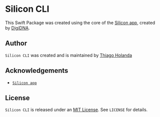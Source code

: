 # Silicon CLI

This Swift Package was created using the core of the [Silicon app](https://github.com/DigiDNA/Silicon), 
created by [DigiDNA](https://www.digidna.net).
 

## Author

`Silicon CLI` was created and is maintained by [Thiago Holanda](https://twitter.com/tholanda)

## Acknowledgements

- [`Silicon app`](https://github.com/DigiDNA/Silicon)

## License

`Silicon CLI` is released under an [MIT License](http://opensource.org/licenses/MIT). See `LICENSE` for details.
